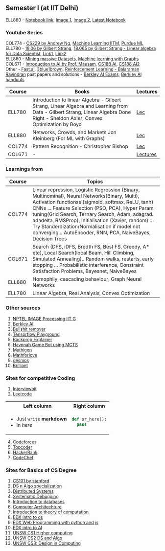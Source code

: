 ## Semester I (at IIT Delhi)

ELL880 - [Notebook link](https://colab.research.google.com/drive/1jx1sSc9NH_QJGxJq2JxNNZMg2oKJLkVh?usp=sharing), [Image 1](https://gauravmeena0708.github.io/1.png), [Image 2](https://gauravmeena0708.github.io/2.png), [Latest Notebook](https://colab.research.google.com/drive/1eSW6EO_cQZMkDxqI2Dxrf8nvPprsljkn?usp=sharing)

### Youtube Series
COL774 - [CS229 by Andrew Ng](https://www.youtube.com/watch?v=het9HFqo1TQ), [Machine Learning IITM](https://www.youtube.com/playlist?list=PLyqSpQzTE6M-SISTunGRBRiZk7opYBf_K), [Purdue ML](https://www.youtube.com/playlist?list=PL4FSfq6xtSvyqEsz3UUnAizemXJfQyDVD)  
ELL780 - [18.06 by Gilbert Strang](https://www.youtube.com/watch?v=JibVXBElKL0), [18.065 by Gilbert Strang - Linear algebra for Data Scientist](https://www.youtube.com/playlist?list=PLUl4u3cNGP63oMNUHXqIUcrkS2PivhN3k), [Link1](https://youtube.com/playlist?list=PLG4ZBab_DdoeZOWHJhUAA8fzTTumHP2O-&si=dbXdXR4-f-o3NfaV), [Link2](https://www.youtube.com/playlist?list=PLTYWkBB_Zi67KTmbeDxxBPxcEeqPfPC6f)  
ELL880 - [Mining massive Datasets](https://www.youtube.com/@miningmassivedatasets6799), [Machine learning with Graphs](https://www.youtube.com/playlist?list=PLoROMvodv4rPLKxIpqhjhPgdQy7imNkDn)  
COL671 - [Introduction to AI by Prof. Mausam](https://www.youtube.com/playlist?list=PLp6ek2hDcoNB_YJCruBFjhF79f5ZHyBuz), [CS188 AI](https://www.youtube.com/playlist?list=PL5gYI166VpDY6n0BGxNBkB-t1O0z4RmrJ), [CS188 AI2](https://www.youtube.com/playlist?list=PLsOUugYMBBJENfZ3XAToMsg44W7LeUVhF)  
Other - [Fast.ai](https://course.fast.ai/), [3blue1brown](https://www.youtube.com/@3blue1brown), [Reinforcement Learning - Balaraman Ravindran](https://www.youtube.com/@reinforcementlearning1077)
past papers and solutions - [Berkley AI Exams](https://ai.berkeley.edu/exams.html), [Berkley AI handouts](https://ai.berkeley.edu/section_handouts.html)




| Course  |     Books     |  Lectures |
|----------|-------------|----------|
| ELL780 |  Introduction to linear Algebra - Gilbert Strang, Linear Algebra and Learning from Data - Gilbert Strang, Linear Algebra Done Right - Sheldon Axler, Convex Optimization by Boyd | [Lec]() |
| ELL880 |  Networks, Crowds, and Markets Jon Kleinberg (For ML with Graphs)  |  [Lec]() |
| COL774 |  Pattern Recognition - Christopher Bishop  |  [Lec]() |
| COL671 |  - | [Lectures](https://drive.google.com/drive/folders/19jvNCQR4_2WWiuIHGHM-TuJFBOYwq0LN?usp=sharing) |  [Lec]() |



### Learnings from

| Course  |      Topics     |
|----------|-------------|
| COL774 | Linear repression, Logistic Regression (Binary, Multinominal), Neural Networks(Binary, Multi), Activation functionss (sigmoid, softmax, ReLU, tanh) CNNs ... Feature Selection (PSO, PCA), Hyper Param tuning(Grid Search, Ternary Search, Adam, adagrad. adadelta, RMSProp), Initialisation (Xavier, random) ... Try Standerdization/Normalisation if model not converging ..  AutoEncoder, RNN, PCA, NaiveBayes, Decision Trees |
| COL671 | Search (DFS, iDFS, Bredth FS, Best FS, Greedy, A* etc), Local Search(local Beam, Hill Climbing, Simulated Annealing).. Random walks, restarts, early stopping ... Probabilistic interference, Constraint Satisfaction Problems, Bayesnet, NaiveBayes|
| ELL880 | Homophily, cascading behaviour, Graph Neural Networks |
| ELL780 | Linear Algebra, Real Analysis, Convex Optimization |


### Other sources
1. [NPTEL IMAGE Processing IIT G](https://www.youtube.com/playlist?list=PLwdnzlV3ogoVsma5GmBSsgJM6gHv1QoAo)
2. [Berkley AI](https://www.youtube.com/playlist?list=PLjsx92GvetlT6aVqJodhOdMZ7M_IkJsmL)
3. [Bullshit remover](https://www.bullshitremover.com/)
4. [Tensorflow Playground](https://playground.tensorflow.org)
5. [Backprop Explainer](https://xnought.github.io/backprop-explainer/)
6. [Havnnah Game Bot using MCTS](https://gauravmeena0708.github.io/havannah/index.html)
7. [Mathigon](https://mathigon.org/)
8. [Mathforlove](https://mathforlove.com)
9. [desmos](https://www.desmos.com/)
10. [Brilliant](https://brilliant.org/)

### Sites for competitive Coding
1. [Interviewbit](interviewbit.com/)
2. [Leetcode](https://leetcode.com/)

<table><tbody>
<tr>
  <th> Left column </th>
  <th> Right column </th>
<tr>
<tr>
  <td>

  * Just `write` **markdown**
  * In _here_
  </td>
  <td>

  ```python
  def or_here():
    pass
  ```
  </td>
<tbody></table>

4. [Codeforces](https://codeforces.com/)
5. [Topcoder](https://www.topcoder.com/)
6. [HackerRank](https://www.hackerrank.com/)
7. [CodeChef](https://www.codechef.com/)

### Sites for Basics of CS Degree
1. [CS101 by stanford](https://www.edx.org/learn/computer-science/stanford-university-computer-science-101)
2. [DS n Algo specialization](https://www.coursera.org/specializations/data-structures-algorithms)
3. [Distributed Systems](https://www.youtube.com/playlist?list=PLrw6a1wE39_tb2fErI4-WkMbsvGQk9_UB)
4. [Systematic Debugging](https://www.st.cs.uni-saarland.de/whyprogramsfail/slides.php)
5. [Introduction to databases](https://www.youtube.com/playlist?list=PLroEs25KGvwzmvIxYHRhoGTz9w8LeXek0)
6. [Computer Architechture](https://www.coursera.org/learn/comparch)
7. [Introduction to theory of computation](https://www.youtube.com/playlist?list=PL601FC994BDD963E4)
8. [EDX intro to cs](https://www.edx.org/learn/computer-science/harvard-university-cs50-s-introduction-to-computer-science)
9. [EDX Web Programming with python and js](https://www.edx.org/learn/web-development/harvard-university-cs50-s-web-programming-with-python-and-javascript)
10. [EDX intro to AI](https://www.edx.org/learn/artificial-intelligence/harvard-university-cs50-s-introduction-to-artificial-intelligence-with-python)
11. [UNSW CS1 Higher computing ](https://www.youtube.com/playlist?list=PL6B940F08B9773B9F)
12. [UNSW CS2 DS and Algo](https://www.youtube.com/playlist?list=PLE621E25B3BF8B9D1)
13. [UNSW CS3: Design in Computing](https://www.youtube.com/playlist?list=PLC3E93EF6B9645D9D)
